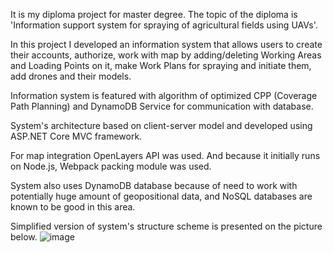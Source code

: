 It is my diploma project for master degree.
The topic of the diploma is 'Information support system for spraying of agricultural fields using UAVs'.

In this project I developed an information system that allows users to create their accounts, authorize, work with map by adding/deleting Working Areas and Loading Points on it, make Work Plans for spraying and initiate them, add drones and their models.

Information system is featured with algorithm of optimized CPP (Coverage Path Planning) and DynamoDB Service for communication with database.

System's architecture based on client-server model and developed using ASP.NET Core MVC framework.

For map integration OpenLayers API was used. And because it initially runs on Node.js, Webpack packing module was used.

System also uses DynamoDB database because of need to work with potentially huge amount of geopositional data, and NoSQL databases are known to be good in this area.

Simplified version of system's structure scheme is presented on the picture below.
![image](https://github.com/Nik-O-Lyandia/Field_spraying_ASP.NET_MVC/assets/71788948/c124ea64-dd25-424a-86f8-e35eb7a1c19b)
